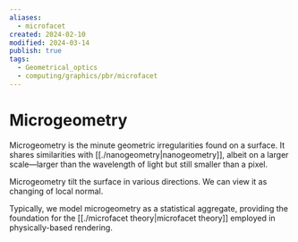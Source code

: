 ```yaml
---
aliases:
  - microfacet
created: 2024-02-10
modified: 2024-03-14
publish: true
tags:
  - Geometrical_optics
  - computing/graphics/pbr/microfacet
---
```


# Microgeometry
Microgeometry is the minute geometric irregularities found on a surface. It shares similarities with [[./nanogeometry|nanogeometry]], albeit on a larger scale—larger than the wavelength of light but still smaller than a pixel.

Microgeometry tilt the surface in various directions. We can view it as changing of local normal.

Typically, we model microgeometry as a statistical aggregate, providing the foundation for the [[./microfacet theory|microfacet theory]] employed in physically-based rendering.